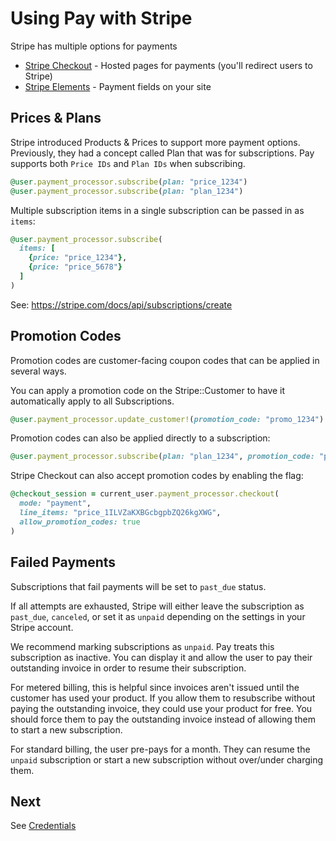 # Using Pay with Stripe

Stripe has multiple options for payments

* [Stripe Checkout](https://stripe.com/payments/checkout) - Hosted pages for payments (you'll redirect users to Stripe)
* [Stripe Elements](https://stripe.com/payments/elements) - Payment fields on your site

## Prices & Plans

Stripe introduced Products & Prices to support more payment options. Previously, they had a concept called Plan that was for subscriptions. Pay supports both `Price IDs` and `Plan IDs` when subscribing.

```ruby
@user.payment_processor.subscribe(plan: "price_1234")
@user.payment_processor.subscribe(plan: "plan_1234")
```

Multiple subscription items in a single subscription can be passed in as `items`:

```ruby
@user.payment_processor.subscribe(
  items: [
    {price: "price_1234"},
    {price: "price_5678"}
  ]
)
```

See: https://stripe.com/docs/api/subscriptions/create

## Promotion Codes

Promotion codes are customer-facing coupon codes that can be applied in several ways.

You can apply a promotion code on the Stripe::Customer to have it automatically apply to all Subscriptions.

```ruby
@user.payment_processor.update_customer!(promotion_code: "promo_1234")
```

Promotion codes can also be applied directly to a subscription:
```ruby
@user.payment_processor.subscribe(plan: "plan_1234", promotion_code: "promo_1234")
```

Stripe Checkout can also accept promotion codes by enabling the flag:
```ruby
@checkout_session = current_user.payment_processor.checkout(
  mode: "payment",
  line_items: "price_1ILVZaKXBGcbgpbZQ26kgXWG",
  allow_promotion_codes: true
)
```

## Failed Payments

Subscriptions that fail payments will be set to `past_due` status.

If all attempts are exhausted, Stripe will either leave the subscription as `past_due`, `canceled`, or set it as `unpaid` depending on the settings in your Stripe account.

We recommend marking subscriptions as `unpaid`. Pay treats this subscription as inactive. You can display it and allow the user to pay their outstanding invoice in order to resume their subscription.

For metered billing, this is helpful since invoices aren't issued until the customer has used your product. If you allow them to resubscribe without paying the outstanding invoice, they could use your product for free. You should force them to pay the outstanding invoice instead of allowing them to start a new subscription.

For standard billing, the user pre-pays for a month. They can resume the `unpaid` subscription or start a new subscription without over/under charging them.

## Next

See [Credentials](2_credentials.md)
